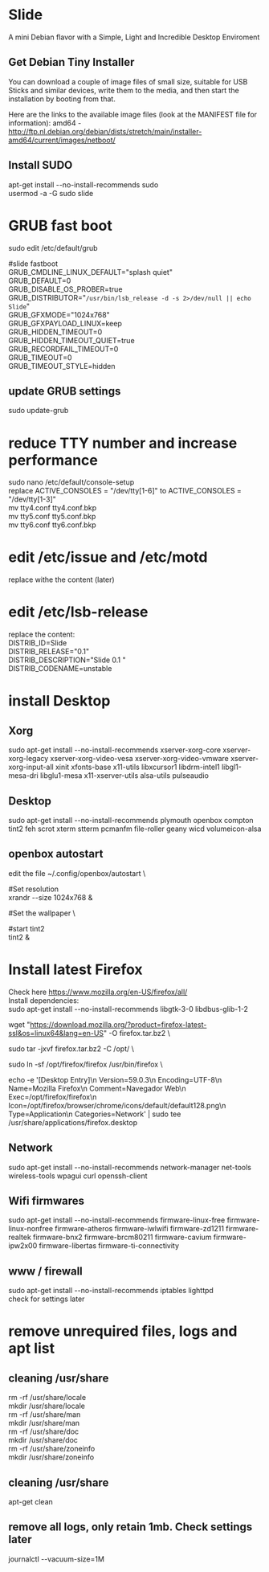 # Slide
A mini Debian flavor with a Simple, Light and Incredible Desktop Enviroment

## Get Debian Tiny Installer

You can download a couple of image files of small size, suitable for USB Sticks and similar devices, write them to the media, and then start the installation by booting from that.

Here are the links to the available image files (look at the MANIFEST file for information): 
amd64 - http://ftp.nl.debian.org/debian/dists/stretch/main/installer-amd64/current/images/netboot/

## Install SUDO
apt-get install --no-install-recommends sudo \
usermod -a -G sudo slide

# GRUB fast boot
sudo edit /etc/default/grub

#slide fastboot \
GRUB_CMDLINE_LINUX_DEFAULT="splash quiet" \
GRUB_DEFAULT=0 \
GRUB_DISABLE_OS_PROBER=true \
GRUB_DISTRIBUTOR="`/usr/bin/lsb_release -d -s 2>/dev/null || echo Slide`" \
GRUB_GFXMODE="1024x768" \
GRUB_GFXPAYLOAD_LINUX=keep \
GRUB_HIDDEN_TIMEOUT=0 \
GRUB_HIDDEN_TIMEOUT_QUIET=true \
GRUB_RECORDFAIL_TIMEOUT=0 \
GRUB_TIMEOUT=0 \
GRUB_TIMEOUT_STYLE=hidden

## update GRUB settings
sudo update-grub

# reduce TTY number and increase performance
sudo nano /etc/default/console-setup \
replace ACTIVE_CONSOLES = "/dev/tty[1-6]" to ACTIVE_CONSOLES = "/dev/tty[1-3]" \
mv tty4.conf tty4.conf.bkp \
mv tty5.conf tty5.conf.bkp \
mv tty6.conf tty6.conf.bkp 

# edit /etc/issue and /etc/motd
replace withe the content (later)

# edit /etc/lsb-release
replace the content: \
DISTRIB_ID=Slide \
DISTRIB_RELEASE="0.1" \
DISTRIB_DESCRIPTION="Slide 0.1 " \
DISTRIB_CODENAME=unstable

# install Desktop
## Xorg
sudo apt-get install --no-install-recommends xserver-xorg-core xserver-xorg-legacy xserver-xorg-video-vesa xserver-xorg-video-vmware xserver-xorg-input-all xinit xfonts-base x11-utils libxcursor1 libdrm-intel1 libgl1-mesa-dri libglu1-mesa x11-xserver-utils alsa-utils pulseaudio

## Desktop
sudo apt-get install --no-install-recommends plymouth openbox compton tint2 feh scrot xterm stterm pcmanfm file-roller geany wicd volumeicon-alsa

## openbox autostart
edit the file ~/.config/openbox/autostart \

#Set resolution \
xrandr --size 1024x768 &

#Set the wallpaper \

#start tint2 \
tint2 &

# Install latest Firefox
Check here https://www.mozilla.org/en-US/firefox/all/ \
Install dependencies: \
sudo apt-get install --no-install-recommends libgtk-3-0 libdbus-glib-1-2

wget "https://download.mozilla.org/?product=firefox-latest-ssl&os=linux64&lang=en-US" -O firefox.tar.bz2 \

sudo tar -jxvf  firefox.tar.bz2 -C /opt/ \

sudo ln -sf /opt/firefox/firefox /usr/bin/firefox \

echo -e '[Desktop Entry]\n Version=59.0.3\n Encoding=UTF-8\n Name=Mozilla Firefox\n Comment=Navegador Web\n Exec=/opt/firefox/firefox\n Icon=/opt/firefox/browser/chrome/icons/default/default128.png\n Type=Application\n Categories=Network' | sudo tee /usr/share/applications/firefox.desktop



## Network
sudo apt-get install --no-install-recommends network-manager net-tools wireless-tools wpagui curl openssh-client

## Wifi firmwares
sudo apt-get install --no-install-recommends firmware-linux-free firmware-linux-nonfree firmware-atheros firmware-iwlwifi firmware-zd1211 firmware-realtek firmware-bnx2 firmware-brcm80211 firmware-cavium firmware-ipw2x00 firmware-libertas firmware-ti-connectivity

## www / firewall
sudo apt-get install --no-install-recommends iptables lighttpd \
check for settings later



# remove unrequired files, logs and apt list
## cleaning /usr/share
rm -rf /usr/share/locale \
mkdir /usr/share/locale \
rm -rf /usr/share/man \
mkdir /usr/share/man \
rm -rf /usr/share/doc \
mkdir /usr/share/doc \
rm -rf /usr/share/zoneinfo \
mkdir /usr/share/zoneinfo

## cleaning /usr/share
apt-get clean

## remove all logs, only retain 1mb. Check settings later
journalctl --vacuum-size=1M 
